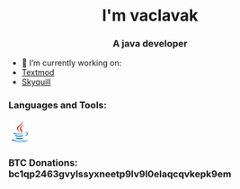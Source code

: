 

<h1 align="center">I'm vaclavak</h1>
<h3 align="center">A java developer</h3>

- 🔭 I’m currently working on:
-  [Textmod](https://modrinth.com/mod/textmod)
-  [Skyquill](https://github.com/vaclavak/SkyQuill)

<p align="left">
</p>

<h3 align="left">Languages and Tools:</h3>
<p align="left"> <a href="https://www.java.com" target="_blank" rel="noreferrer"> <img src="https://raw.githubusercontent.com/devicons/devicon/master/icons/java/java-original.svg" alt="java" width="40" height="40"/> </a> </p>
<h3 align="left">BTC Donations: bc1qp2463gvylssyxneetp9lv9l0elaqcqvkepk9em</h3>


<!--
**vaclavak/vaclavak** is a ✨ _special_ ✨ repository because its `README.md` (this file) appears on your GitHub profile.

Here are some ideas to get you started:

- 🔭 I’m currently working on ...
- 🌱 I’m currently learning ...
- 👯 I’m looking to collaborate on ...
- 🤔 I’m looking for help with ...
- 💬 Ask me about ...
- 📫 How to reach me: ...
- 😄 Pronouns: ...
- ⚡ Fun fact: ...
-->
